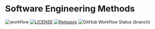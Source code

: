 # Software Engineering Methods

![workflow](https://github.com/michelle-ryan/sem/actions/workflows/main.yml/badge.svg)
[![LICENSE](https://img.shields.io/github/license/michelle-ryan/sem.svg?style=flat-square)](https://github.com/michelle-ryan/sem/blob/master/LICENSE)
[![Releases](https://img.shields.io/github/release/michelle-ryan/sem/all.svg?style=flat-square)](https://github.com/michelle-ryan/sem/releases)
![GitHub Workflow Status (branch)](https://img.shields.io/github/workflow/status/michelle-ryan/sem/.github/workflows/main.yml>/<branch>?style=flat-square)